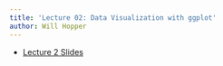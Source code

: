 ```yaml
---
title: 'Lecture 02: Data Visualization with ggplot'
author: Will Hopper
---
```


* [Lecture 2 Slides]({{site.baseurl}}/lectures/Data_Visualization_with_ggplot/Data-Visualization-with-ggplot.html) 

